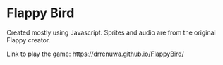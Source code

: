 # Flappy Bird

Created mostly using Javascript.
Sprites and audio are from the original Flappy creator.

Link to play the game: https://drrenuwa.github.io/FlappyBird/
